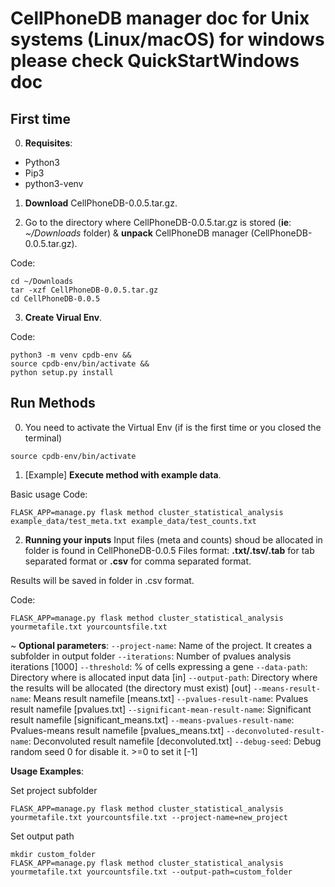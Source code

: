 # CellPhoneDB  manager doc for Unix systems (Linux/macOS) for windows please check QuickStartWindows doc

## First time
0. **Requisites**:
- Python3
- Pip3
- python3-venv



1. **Download** CellPhoneDB-0.0.5.tar.gz.

2. Go to the directory where CellPhoneDB-0.0.5.tar.gz is stored (**ie**: _~/Downloads_ folder) & **unpack** CellPhoneDB manager (CellPhoneDB-0.0.5.tar.gz).

Code:
```shell
cd ~/Downloads
tar -xzf CellPhoneDB-0.0.5.tar.gz
cd CellPhoneDB-0.0.5
```

3. **Create Virual Env**.

Code:
```shell
python3 -m venv cpdb-env &&
source cpdb-env/bin/activate &&
python setup.py install
```


## Run Methods
0. You need to activate the Virtual Env (if is the first time or you closed the terminal)

```shell
source cpdb-env/bin/activate
```


1. [Example] **Execute method with example data**.

Basic usage
Code:
```shell
FLASK_APP=manage.py flask method cluster_statistical_analysis example_data/test_meta.txt example_data/test_counts.txt
```

2. **Running your inputs**
Input files (meta and counts) shoud be allocated in  folder is found in CellPhoneDB-0.0.5
Files format: **.txt/.tsv/.tab** for tab separated format or **.csv** for comma separated format.


Results will be saved in  folder in .csv format.

Code:
```shell
FLASK_APP=manage.py flask method cluster_statistical_analysis yourmetafile.txt yourcountsfile.txt
```


~ **Optional parameters**:
`--project-name`: Name of the project. It creates a subfolder in output folder
`--iterations`: Number of pvalues analysis iterations [1000]
`--threshold`: % of cells expressing a gene
`--data-path`: Directory where is allocated input data [in]
`--output-path`: Directory where the results will be allocated (the directory must exist) [out]
`--means-result-name`: Means result namefile [means.txt]
`--pvalues-result-name`: Pvalues result namefile [pvalues.txt]
`--significant-mean-result-name`: Significant result namefile [significant_means.txt]
`--means-pvalues-result-name`: Pvalues-means result namefile [pvalues_means.txt]
`--deconvoluted-result-name`: Deconvoluted result namefile [deconvoluted.txt]
`--debug-seed`: Debug random seed 0 for disable it. >=0 to set it [-1]

**Usage Examples**:

Set project subfolder
```shell
FLASK_APP=manage.py flask method cluster_statistical_analysis yourmetafile.txt yourcountsfile.txt --project-name=new_project
```

Set output path
```shell
mkdir custom_folder
FLASK_APP=manage.py flask method cluster_statistical_analysis yourmetafile.txt yourcountsfile.txt --output-path=custom_folder
```